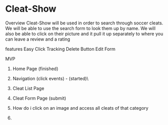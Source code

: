 # Cleat-Show

Overview
Cleat-Show will be used in order to search through soccer cleats. We will be able to use the search form to look them up by name. We will also be able to click on their picture and it pull it up separately to where you can leave a review and a rating

features
Easy Click Tracking
Delete Button
Edit Form


MVP
1. Home Page (finished)
2. Navigation (click events) - (started)\
3. Cleat List Page
4. Cleat Form Page (submit)



1. How do i click on an image and access all cleats of that category
2. 
